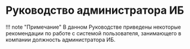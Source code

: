 # Руководство администратора ИБ

!!! note "Примечание"
    В данном Руководстве приведены некоторые рекомендации по работе с системой пользователя, занимающего в компании должность администратора ИБ.